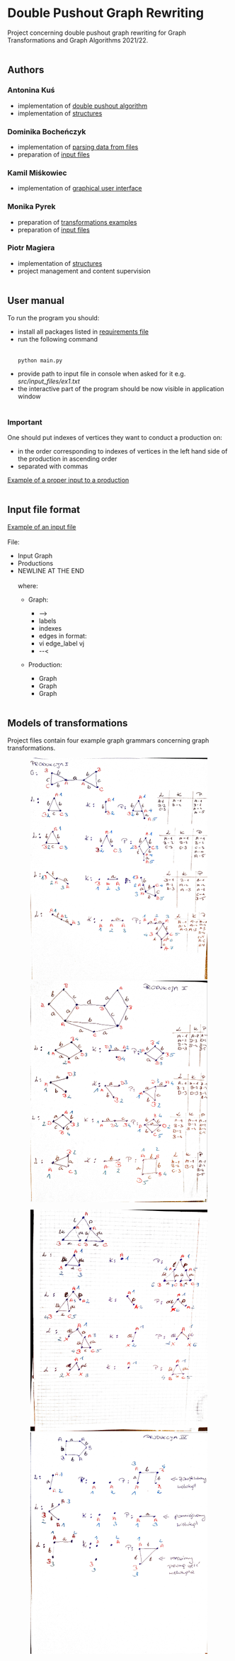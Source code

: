 # Double Pushout Graph Rewriting
Project concerning double pushout graph rewriting for Graph Transformations and Graph Algorithms 2021/22.
<br></br>
## Authors
### Antonina Kuś
  - implementation of [double pushout algorithm](src/algorithm.py)
  - implementation of [structures](src/structures.py)
### Dominika Bocheńczyk
  - implementation of [parsing data from files](src/parse.py)
  - preparation of [input files](src/input_files)
### Kamil Miśkowiec 
  - implementation of [graphical user interface](src/gui/gui.py)
### Monika Pyrek
  - preparation of [transformations examples](TiAG-example)
  - preparation of [input files](src/input_files)
### Piotr Magiera
  - implementation of [structures](src/structures.py)
  - project management and content supervision
<br></br>
## User manual
To run the program you should:
- install all packages listed in [requirements file](requirements.txt)
- run the following command
  <br><br/>
  ```
  python main.py
  ```
- provide path to input file in console when asked for it e.g. *src/input_files/ex1.txt*
- the interactive part of the program should be now visible in application window
<br></br>
### Important
One should put indexes of vertices they want to conduct a production on:
- in the order corresponding to indexes of vertices in the left hand side of the production in ascending order
- separated with commas

[Example of a proper input to a production](use_example.jpg)
<br></br>
## Input file format
[Example of an input file](src/input_files/ex1.txt)
<br></br>
File:
- Input Graph
- Productions
- NEWLINE AT THE END
<br></br>
where:
  - Graph:
    - -->
    - labels
    - indexes
    - edges in format:
    - vi edge_label vj
    - --<

  - Production:
    - Graph
    - Graph
    - Graph
<br></br>
## Models of transformations
Project files contain four example graph grammars concerning graph transformations.
<p align="center">
  <img src="./TiAG-example/example1.jpg" alt="addStat" width="400" height ="500" />
  <img src="./TiAG-example/example2.jpg" alt="addStat" width="400" height ="500" />
  <br /> 
</p>
<p align="center">
  <img src="./TiAG-example/example3.jpg" alt="addStat" width="400" height ="500" />
  <img src="./TiAG-example/example4.jpg" alt="addStat" width="400" height ="500" />
  <br /> 
</p>
